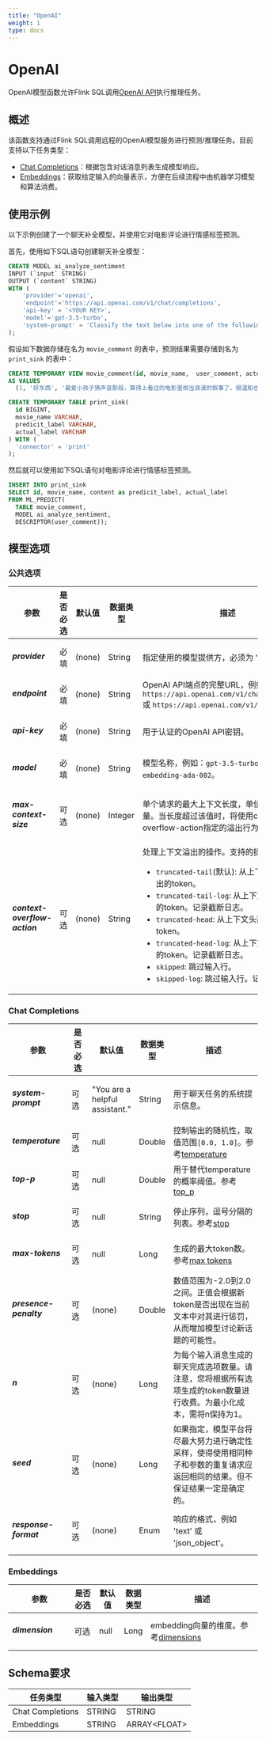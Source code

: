 ```yaml
---
title: "OpenAI"
weight: 1
type: docs
---
```

<!--
Licensed to the Apache Software Foundation (ASF) under one
or more contributor license agreements.  See the NOTICE file
distributed with this work for additional information
regarding copyright ownership.  The ASF licenses this file
to you under the Apache License, Version 2.0 (the
"License"); you may not use this file except in compliance
with the License.  You may obtain a copy of the License at
  http://www.apache.org/licenses/LICENSE-2.0
Unless required by applicable law or agreed to in writing,
software distributed under the License is distributed on an
"AS IS" BASIS, WITHOUT WARRANTIES OR CONDITIONS OF ANY
KIND, either express or implied.  See the License for the
specific language governing permissions and limitations
under the License.
-->

# OpenAI

OpenAI模型函数允许Flink SQL调用[OpenAI API](https://platform.openai.com/docs/overview)执行推理任务。

## 概述

该函数支持通过Flink SQL调用远程的OpenAI模型服务进行预测/推理任务。目前支持以下任务类型：

* [Chat Completions](https://platform.openai.com/docs/api-reference/chat)：根据包含对话消息列表生成模型响应。
* [Embeddings](https://platform.openai.com/docs/api-reference/embeddings)：获取给定输入的向量表示，方便在后续流程中由机器学习模型和算法消费。

## 使用示例

以下示例创建了一个聊天补全模型，并使用它对电影评论进行情感标签预测。

首先，使用如下SQL语句创建聊天补全模型：

```sql
CREATE MODEL ai_analyze_sentiment
INPUT (`input` STRING)
OUTPUT (`content` STRING)
WITH (
    'provider'='openai',
    'endpoint'='https://api.openai.com/v1/chat/completions',
    'api-key' = '<YOUR KEY>',
    'model'='gpt-3.5-turbo',
    'system-prompt' = 'Classify the text below into one of the following labels: [positive, negative, neutral, mixed]. Output only the label.'
);
```

假设如下数据存储在名为 `movie_comment` 的表中，预测结果需要存储到名为 `print_sink` 的表中：

```sql
CREATE TEMPORARY VIEW movie_comment(id, movie_name,  user_comment, actual_label)
AS VALUES
  (1, '好东西', '最爱小孩子猜声音那段，算得上看过的电影里相当浪漫的叙事了。很温和也很有爱。', 'positive');

CREATE TEMPORARY TABLE print_sink(
  id BIGINT,
  movie_name VARCHAR,
  predicit_label VARCHAR,
  actual_label VARCHAR
) WITH (
  'connector' = 'print'
);
```

然后就可以使用如下SQL语句对电影评论进行情感标签预测。

```sql
INSERT INTO print_sink
SELECT id, movie_name, content as predicit_label, actual_label
FROM ML_PREDICT(
  TABLE movie_comment,
  MODEL ai_analyze_sentiment,
  DESCRIPTOR(user_comment));
```

## 模型选项

### 公共选项

<table class="table table-bordered">
    <thead>
        <tr>
            <th class="text-left" style="width: 25%">参数</th>
            <th class="text-center" style="width: 10%">是否必选</th>
            <th class="text-center" style="width: 10%">默认值</th>
            <th class="text-center" style="width: 10%">数据类型</th>
            <th class="text-center" style="width: 45%">描述</th>
        </tr>
    </thead>
    <tbody>
        <tr>
            <td>
                <h5>provider</h5>
            </td>
            <td>必填</td>
            <td style="word-wrap: break-word;">(none)</td>
            <td>String</td>
            <td>指定使用的模型提供方，必须为 'openai'。</td>
        </tr>
        <tr>
            <td>
                <h5>endpoint</h5>
            </td>
            <td>必填</td>
            <td style="word-wrap: break-word;">(none)</td>
            <td>String</td>
            <td>OpenAI API端点的完整URL，例如：<code>https://api.openai.com/v1/chat/completions</code> 或
                <code>https://api.openai.com/v1/embeddings</code>。</td>
        </tr>
        <tr>
            <td>
                <h5>api-key</h5>
            </td>
            <td>必填</td>
            <td style="word-wrap: break-word;">(none)</td>
            <td>String</td>
            <td>用于认证的OpenAI API密钥。</td>
        </tr>
        <tr>
            <td>
                <h5>model</h5>
            </td>
            <td>必填</td>
            <td style="word-wrap: break-word;">(none)</td>
            <td>String</td>
            <td>模型名称，例如：<code>gpt-3.5-turbo</code>, <code>text-embedding-ada-002</code>。</td>
        </tr>
        <tr>
            <td>
                <h5>max-context-size</h5>
            </td>
            <td>可选</td>
            <td style="word-wrap: break-word;">(none)</td>
            <td>Integer</td>
            <td>单个请求的最大上下文长度，单位为Token数量。当长度超过该值时，将使用context-overflow-action指定的溢出行为。</td>
        </tr>
        <tr>
            <td>
                <h5>context-overflow-action</h5>
            </td>
            <td>可选</td>
            <td style="word-wrap: break-word;">(none)</td>
            <td>String</td>
            <td>处理上下文溢出的操作。支持的操作：
                <ul>
                    <li><code>truncated-tail</code>(默认): 从上下文尾部截断超出的token。</li>
                    <li><code>truncated-tail-log</code>: 从上下文尾部截断超出的token。记录截断日志。</li>
                    <li><code>truncated-head</code>: 从上下文头部截断超出的token。</li>
                    <li><code>truncated-head-log</code>: 从上下文头部截断超出的token。记录截断日志。</li>
                    <li><code>skipped</code>: 跳过输入行。</li>
                    <li><code>skipped-log</code>: 跳过输入行。记录跳过日志。</li>
                </ul>
            </td>
        </tr>
    </tbody>
</table>

### Chat Completions

<table class="table table-bordered">
    <thead>
        <tr>
            <th class="text-left" style="width: 25%">参数</th>
            <th class="text-center" style="width: 10%">是否必选</th>
            <th class="text-center" style="width: 10%">默认值</th>
            <th class="text-center" style="width: 10%">数据类型</th>
            <th class="text-center" style="width: 45%">描述</th>
        </tr>
    </thead>
    <tbody>
        <tr>
            <td>
                <h5>system-prompt</h5>
            </td>
            <td>可选</td>
            <td style="word-wrap: break-word;">"You are a helpful assistant."</td>
            <td>String</td>
            <td>用于聊天任务的系统提示信息。</td>
        </tr>
        <tr>
            <td>
                <h5>temperature</h5>
            </td>
            <td>可选</td>
            <td style="word-wrap: break-word;">null</td>
            <td>Double</td>
            <td>控制输出的随机性，取值范围<code>[0.0, 1.0]</code>。参考<a href="https://platform.openai.com/docs/api-reference/chat/create#chat-create-temperature">temperature</a></td>
        </tr>
        <tr>
            <td>
                <h5>top-p</h5>
            </td>
            <td>可选</td>
            <td style="word-wrap: break-word;">null</td>
            <td>Double</td>
            <td>用于替代temperature的概率阈值。参考<a href="https://platform.openai.com/docs/api-reference/chat/create#chat-create-top_p">top_p</a></td>
        </tr>
        <tr>
            <td>
                <h5>stop</h5>
            </td>
            <td>可选</td>
            <td style="word-wrap: break-word;">null</td>
            <td>String</td>
            <td>停止序列，逗号分隔的列表。参考<a href="https://platform.openai.com/docs/api-reference/chat/create#chat-create-stop">stop</a></td>
        </tr>
        <tr>
            <td>
                <h5>max-tokens</h5>
            </td>
            <td>可选</td>
            <td style="word-wrap: break-word;">null</td>
            <td>Long</td>
            <td>生成的最大token数。参考<a href="https://platform.openai.com/docs/api-reference/chat/create#chat-create-max_tokens">max tokens</a></td>
        </tr>
        <tr>
            <td>
                <h5>presence-penalty</h5>
            </td>
            <td>可选</td>
            <td style="word-wrap: break-word;">(none)</td>
            <td>Double</td>
            <td>数值范围为-2.0到2.0之间。正值会根据新token是否出现在当前文本中对其进行惩罚，从而增加模型讨论新话题的可能性。</td>
        </tr>
        <tr>
            <td>
                <h5>n</h5>
            </td>
            <td>可选</td>
            <td style="word-wrap: break-word;">(none)</td>
            <td>Long</td>
            <td>为每个输入消息生成的聊天完成选项数量。请注意，您将根据所有选项生成的token数量进行收费。为最小化成本，需将n保持为1。</td>
        </tr>
        <tr>
            <td>
                <h5>seed</h5>
            </td>
            <td>可选</td>
            <td style="word-wrap: break-word;">(none)</td>
            <td>Long</td>
            <td>如果指定，模型平台将尽最大努力进行确定性采样，使得使用相同种子和参数的重复请求应返回相同的结果。但不保证结果一定是确定的。</td>
        </tr>
        <tr>
            <td>
                <h5>response-format</h5>
            </td>
            <td>可选</td>
            <td style="word-wrap: break-word;">(none)</td>
            <td>Enum</td>
            <td>响应的格式，例如 'text' 或 'json_object'。</td>
        </tr>
    </tbody>
</table>

### Embeddings

<table class="table table-bordered">
    <thead>
        <tr>
            <th class="text-left" style="width: 25%">参数</th>
            <th class="text-center" style="width: 10%">是否必选</th>
            <th class="text-center" style="width: 10%">默认值</th>
            <th class="text-center" style="width: 10%">数据类型</th>
            <th class="text-center" style="width: 45%">描述</th>
        </tr>
    </thead>
    <tbody>
        <tr>
            <td>
                <h5>dimension</h5>
            </td>
            <td>可选</td>
            <td style="word-wrap: break-word;">null</td>
            <td>Long</td>
            <td>embedding向量的维度。参考<a href="https://platform.openai.com/docs/api-reference/embeddings/create#embeddings-create-dimensions">dimensions</a></td>
        </tr>
    </tbody>
</table>

## Schema要求

<table class="table table-bordered">
    <thead>
        <tr>
            <th class="text-center">任务类型</th>
            <th class="text-left">输入类型</th>
            <th class="text-center">输出类型</th>
        </tr>
    </thead>
    <tbody>
        <tr>
            <td>Chat Completions</td>
            <td>STRING</td>
            <td>STRING</td>
        </tr>
        <tr>
            <td>Embeddings</td>
            <td>STRING</td>
            <td>ARRAY&lt;FLOAT&gt;</td>
        </tr>
    </tbody>
</table>
